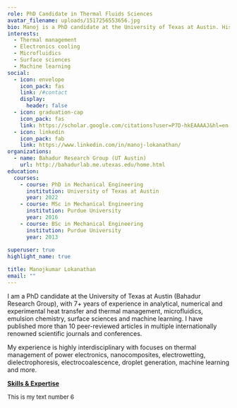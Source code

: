 ```yaml
---
role: PhD Candidate in Thermal Fluids Sciences
avatar_filename: uploads/1517256553656.jpg
bio: Manoj is a PhD candidate at the University of Texas at Austin. His research expertise encompasses the fields of two-phase flow, thermal sciences, microfluidics, emulsion chemistry, surface sciences and machine learning.
interests:
  - Thermal management
  - Electronics cooling
  - Microfluidics
  - Surface sciences
  - Machine learning
social:
  - icon: envelope
    icon_pack: fas
    link: /#contact
    display:
      header: false
  - icon: graduation-cap
    icon_pack: fas
    link: https://scholar.google.com/citations?user=P7D-hkEAAAAJ&hl=en
  - icon: linkedin
    icon_pack: fab
    link: https://www.linkedin.com/in/manoj-lokanathan/
organizations:
  - name: Bahadur Research Group (UT Austin)
    url: http://bahadurlab.me.utexas.edu/home.html
education:
  courses:
    - course: PhD in Mechanical Engineering
      institution: University of Texas at Austin
      year: 2022
    - course: MSc in Mechanical Engineering
      institution: Purdue University
      year: 2016
    - course: BSc in Mechanical Engineering
      institution: Purdue University
      year: 2013
      
superuser: true
highlight_name: true

title: Manojkumar Lokanathan
email: ""
---
```

I am a PhD candidate at the University of Texas at Austin (Bahadur Research Group), with 7+ years of experience in analytical, numerical and experimental
heat transfer and thermal management, microfluidics, emulsion chemistry, surface sciences and machine learning.
I have published more than 10 peer-reviewed articles in multiple internationally renowned scientific journals and conferences.

My experience is highly interdisciplinary with focuses on thermal management of power electronics, nanocomposites, 
electrowetting, dielectrophoresis, electrocoalescence, droplet generation, machine learning and more.


**[Skills & Expertise](./publication/)**

 <font size="2"> This is my text number 6</font>
